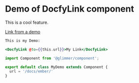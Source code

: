 # Demo of DocfyLink component

This is a cool feature.

[Link from a demo](../docfy-output.md)

```hbs template
This is my Demo:

<DocfyLink @to={{this.url}}>My Link</DocfyLink>
```

```js component
import Component from '@glimmer/component';

export default class MyDemo extends Component {
  url = '/docs/ember/'
}
```
